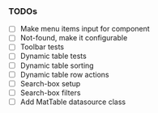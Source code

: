 ### TODOs


- [ ] Make menu items input for component 
- [ ] Not-found, make it configurable
- [ ] Toolbar tests
- [ ] Dynamic table tests
- [ ] Dynamic table sorting
- [ ] Dynamic table row actions
- [ ] Search-box setup
- [ ] Search-box filters
- [ ] Add MatTable datasource class
